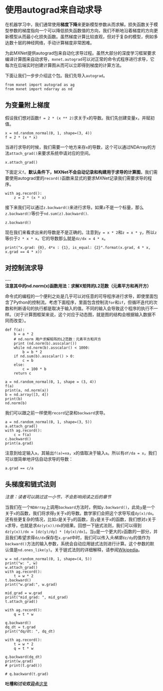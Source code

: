 # 使用autograd来自动求导

在机器学习中，我们通常使用**梯度下降**来更新模型参数从而求解。损失函数关于模型参数的梯度指向一个可以降低损失函数值的方向，我们不断地沿着梯度的方向更新模型从而最小化损失函数。虽然梯度计算比较直观，但对于复杂的模型，例如多达数十层的神经网络，手动计算梯度非常困难。

为此MXNet提供autograd包来自动化求导过程。虽然大部分的深度学习框架要求编译计算图来自动求导，`mxnet.autograd`可以对正常的命令式程序进行求导，它每次在后端实时创建计算图从而可以立即得到梯度的计算方法。

下面让我们一步步介绍这个包。我们先导入`autograd`。

```{.python .input  n=2}
from mxnet import autograd as ag
from mxnet import ndarray as nd
```

## 为变量附上梯度

假设我们想对函数`f = 2 * (x ** 2)`求关于`x`的导数。我们先创建变量`x`，并赋初值。

```{.python .input  n=5}
x = nd.random_normal(0, 1, shape=(3, 4))
f = 2 * (x * x)
```

当进行求导的时候，我们需要一个地方来存`x`的导数，这个可以通过NDArray的方法`attach_grad()`来要求系统申请对应的空间。

```{.python .input  n=6}
x.attach_grad()
```

下面定义`f`。**默认条件下，MXNet不会自动记录和构建用于求导的计算图**，我们需要使用autograd里的`record()`函数来显式的要求MXNet记录我们需要求导的程序。

```{.python .input  n=9}
with ag.record():
    z = 2 * (x * x)
```

接下来我们可以通过`z.backward()`来进行求导。如果`z`不是一个标量，那么`z.backward()`等价于`nd.sum(z).backward()`.

```{.python .input  n=10}
z.backward()
```

现在我们来看求出来的导数是不是正确的。注意到`y = x * 2`和`z = x * y`，所以`z`等价于`2 * x * x`。它的导数那么就是`dz/dx = 4 * x`。

```{.python .input  n=13}
print("x.grad: {0}, 4*x : {1}, is_equal: {2}".format(x.grad, 4 * x, x.grad == 4 * x))
```

## 对控制流求导

--- **注意其中的nd.norm(x)函数用法：求解X矩阵的L2范数（元素平方和再开方）**

命令式的编程的一个便利之处是几乎可以对任意的可导程序进行求导，即使里面包含了Python的控制流。考虑下面程序，里面包含控制流`for`和`if`，但循环迭代的次数和判断语句的执行都是取决于输入的值。不同的输入会导致这个程序的执行不一样。（对于计算图框架来说，这个对应于动态图，就是图的结构会根据输入数据不同而改变）。

```{.python .input  n=25}
def f(a):
    b = a * 2
    # nd.norm 用户求解矩阵的L2范数：元素平方和开方
    print (nd.norm(b).asscalar())
    while nd.norm(b).asscalar() < 1000:
        b = b * 2
    if nd.sum(b).asscalar() > 0:
        c = b
    else:
        c = 100 * b
    return c
    
a = nd.random_normal(0, 1, shape = (3, 4))
f(a)
print(a, nd.norm(a))
b = nd.array([3, 4])        
print(b)
nd.norm(b)
```

我们可以跟之前一样使用`record`记录和`backward`求导。

```{.python .input  n=28}
a = nd.random_normal(0, 1, shape=(3, 5))
a.attach_grad()
with ag.record():
    c = f(a)
c.backward()
print(a.grad)
```

注意到给定输入`a`，其输出`f(a)=xa`，`x`的值取决于输入`a`。所以有`df/da = x`，我们可以很简单地评估自动求导的导数：

```{.python .input  n=29}
a.grad == c/a
```

## 头梯度和链式法则

*注意：读者可以跳过这一小节，不会影响阅读之后的章节*

当我们在一个`NDArray`上调用`backward`方法时，例如`y.backward()`，此处`y`是一个关于`x`的函数，我们将求得`y`关于`x`的导数。数学家们会把这个求导写成`dy(x)/dx`。还有些更复杂的情况，比如`z`是关于`y`的函数，且`y`是关于`x`的函数，我们想对`z`关于`x`求导，也就是求`dz(y(x))/dx`的结果。回想一下链式法则，我们可以得到`dz(y(x))/dx = [dz(y)/dy] * [dy(x)/dx]`。当`y`是一个更大的`z`函数的一部分，并且我们希望求得`dz/dx`保存在`x.grad`中时，我们可以传入*头梯度*`dz/dy`的值作为`backward()`方法的输入参数，系统会自动应用链式法则进行计算。这个参数的默认值是`nd.ones_like(y)`。关于链式法则的详细解释，请参阅[Wikipedia](https://en.wikipedia.org/wiki/Chain_rule)。

```{.python .input  n=64}
w = nd.random_normal(0, 1, shape=(4, 5))
print("w: ", w)
w.attach_grad()
with ag.record():
    t = w * 2
t.backward()
print("w.grad:", w.grad)

mid_grad = w.grad
print("mid_grad: ", mid_grad)
t.attach_grad()

with ag.record():
    q = t * w
    
q.backward()
dq_dt = t.grad
print("dq/dt: ", dq_dt)

with ag.record():
    t = w * 2 
    q = t * w

q.backward(dq_dt)
print(w.grad)
# print(t.grad())

# q.backward(t.grad)
```

**吐槽和讨论欢迎点**[这里](https://discuss.gluon.ai/t/topic/744)
